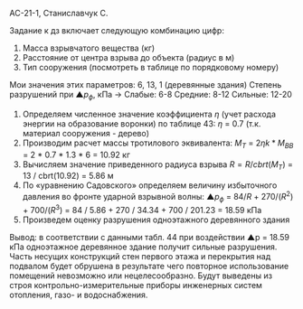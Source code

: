 АС-21-1, Станиславчук С.

Задание к дз включает следующую комбинацию цифр:
1. Масса взрывчатого вещества (кг)
2. Расстояние от центра взрыва до объекта (радиус в м)
3. Тип сооружения (посмотреть в таблице по порядковому номеру)

Мои значения этих параметров: 6, 13, 1 (деревянные здания)
Степень разрушений при ▲$p_ф,$ кПа ->
	Слабые:                              6-8
	Средние:                            8-12
	Сильные:                            12-20

1. Определяем численное значение коэффициента *ƞ* (учет расхода энергии на образование воронки) по таблице 43: 
   *ƞ* = 0.7 (т.к. материал сооружения - дерево)
2. Производим расчет массы тротилового эквивалента:
   $M_T$ = $2ƞk*M_{ВВ}$ = 2 * 0.7 * 1.3 * 6 = 10.92 кг
3. Вычисляем значение приведенного радиуса взрыва
  $R = R / cbrt(M_T)$ = 13 / cbrt(10.92) = 5.86 м
4. По «уравнению Садовского» определяем величину избыточного давления во фронте ударной взрывной волны:
   $▲p_ф$ = $84 / R$ + $270 / (R^2)$ + $700 / (R^3)$ = 84 / 5.86 + 270 / 34.34 + 700 / 201.23 = 18.59 кПа
5. Произведем оценку разрушения одноэтажного деревянного здания

Вывод: в соответствии с данными табл. 44 при воздействии ▲p = 18.59 кПа одноэтажное деревянное здание получит сильные разрушения. Часть несущих конструкций стен первого этажа и перекрытия над подвалом будет обрушена в результате чего повторное использование помещений невозможно или нецелесообразно. Будут выведены из строя контрольно-измерительные приборы инженерных систем отопления, газо- и водоснабжения.